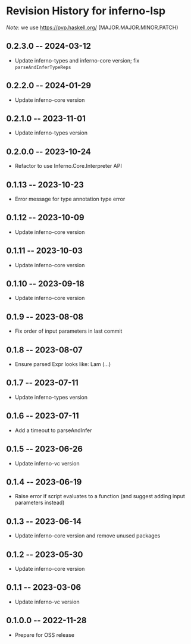 # Revision History for inferno-lsp
*Note*: we use https://pvp.haskell.org/ (MAJOR.MAJOR.MINOR.PATCH)

## 0.2.3.0 -- 2024-03-12
* Update inferno-types and inferno-core version; fix `parseAndInferTypeReps`

## 0.2.2.0 -- 2024-01-29
* Update inferno-core version

## 0.2.1.0 -- 2023-11-01
* Update inferno-types version

## 0.2.0.0 -- 2023-10-24
* Refactor to use Inferno.Core.Interpreter API

## 0.1.13 -- 2023-10-23
* Error message for type annotation type error

## 0.1.12 -- 2023-10-09
* Update inferno-core version

## 0.1.11 -- 2023-10-03
* Update inferno-core version

## 0.1.10 -- 2023-09-18
* Update inferno-core version

## 0.1.9 -- 2023-08-08
* Fix order of input parameters in last commit

## 0.1.8 -- 2023-08-07
* Ensure parsed Expr looks like: Lam (...)

## 0.1.7 -- 2023-07-11
* Update inferno-types version

## 0.1.6 -- 2023-07-11
* Add a timeout to parseAndInfer

## 0.1.5 -- 2023-06-26
* Update inferno-vc version

## 0.1.4 -- 2023-06-19
* Raise error if script evaluates to a function (and suggest adding input parameters instead)

## 0.1.3 -- 2023-06-14
* Update inferno-core version and remove unused packages

## 0.1.2 -- 2023-05-30
* Update inferno-core version

## 0.1.1 -- 2023-03-06
* Update inferno-vc version

## 0.1.0.0 -- 2022-11-28
* Prepare for OSS release
